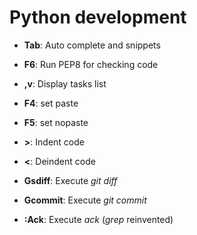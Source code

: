 Python development
==================

* **Tab**: Auto complete and snippets

* **F6**: Run PEP8 for checking code

* **,v**: Display tasks list

* **F4**: set paste

* **F5**: set nopaste

* **>**: Indent code

* **<**: Deindent code

* **Gsdiff**: Execute *git diff*

* **Gcommit**: Execute *git commit*

* **:Ack**: Execute *ack* (*grep* reinvented)
